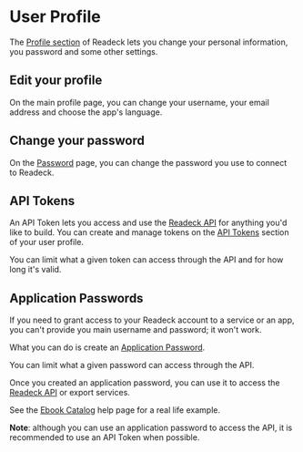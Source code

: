 # User Profile

The [Profile section](readeck-instance://profile) of Readeck lets you change your personal information, you password and some other settings.

## Edit your profile

On the main profile page, you can change your username, your email address and choose the app's language.

## Change your password

On the [Password](readeck-instance://profile/password) page, you can change the password you use to connect to Readeck.

## API Tokens

An API Token lets you access and use the [Readeck API](readeck-instance://docs/api) for anything you'd like to build. You can create and manage tokens on the [API Tokens](readeck-instance://profile/tokens) section of your user profile.

You can limit what a given token can access through the API and for how long it's valid.

## Application Passwords

If you need to grant access to your Readeck account to a service or an app, you can't provide you main username and password; it won't work.

What you can do is create an [Application Password](readeck-instance://profile/credentials).

You can limit what a given password can access through the API.

Once you created an application password, you can use it to access the [Readeck API](readeck-instance://docs/api) or export services.

See the [Ebook Catalog](./opds.md) help page for a real life example.

**Note**: although you can use an application password to access the API, it is recommended to use an API Token when possible.
